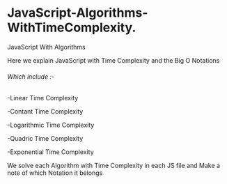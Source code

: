 # JavaScript-Algorithms-WithTimeComplexity.


  JavaScript With Algorithms 
  
  Here we explain JavaScript with Time Complexity and the Big O Notations
  
 ###### Which include :-
  
  -Linear Time Complexity
  
  -Contant Time Complexity
  
  -Logarithmic Time Complexity
  
  -Quadric Time Complexity
  
  -Exponential Time Complexity
  
  
  We solve each Algorithm with Time Complexity in each JS file and Make a note of which Notation it belongs
